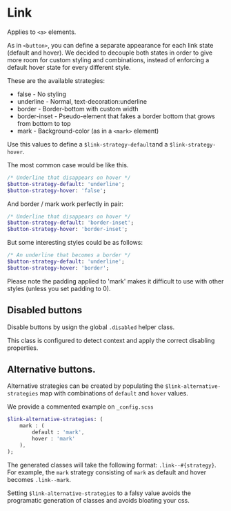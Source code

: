 # Link

Applies to `<a>` elements.

As in `<button>`, you can define a separate appearance for each link state (default and hover). We decided to decouple both states in order to give more room for custom styling and combinations, instead of enforcing a default hover state for every different style.

These are the available strategies: 
- false - No styling
- underline - Normal, text-decoration:underline
- border - Border-bottom with custom width
- border-inset - Pseudo-element that fakes a border bottom that grows from bottom to top
- mark - Background-color (as in a `<mark>` element)

Use this values to define a `$link-strategy-default`and a `$link-strategy-hover`.

The most common case would be like this.

```sass
/* Underline that disappears on hover */
$button-strategy-default: 'underline';
$button-strategy-hover: 'false';
```

And border / mark work perfectly in pair:

```sass
/* Underline that disappears on hover */
$button-strategy-default: 'border-inset';
$button-strategy-hover: 'border-inset';
```

But some interesting styles could be as follows:

```sass
/* An underline that becomes a border */
$button-strategy-default: 'underline';
$button-strategy-hover: 'border';
```

Please note the padding applied to 'mark' makes it difficult to use with other styles (unless you set padding to 0).

## Disabled buttons

Disable buttons by usign the global `.disabled` helper class. 

This class is configured to detect context and apply the correct disabling properties.

## Alternative buttons.

Alternative strategies can be created by populating the `$link-alternative-strategies` map with combinations of `default` and `hover` values.

We provide a commented example on `_config.scss`

```sass
$link-alternative-strategies: (
	mark : (
		default : 'mark', 
		hover : 'mark'
	),
);
```

The generated classes will take the following format: `.link--#{strategy}`. For example, the `mark` strategy consisting of `mark` as default and hover becomes `.link--mark`.

Setting `$link-alternative-strategies` to a falsy value avoids the programatic generation of classes and avoids bloating your css.
